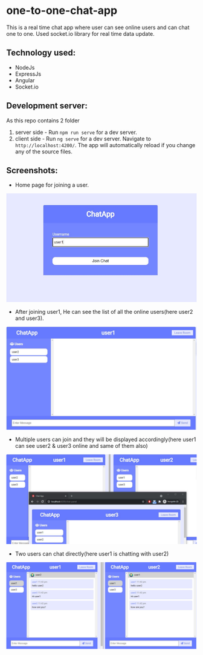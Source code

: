 # one-to-one-chat-app

This is a real time chat app where user can see online users and can chat one to one. Used socket.io library for real time data update.

## Technology used:
- NodeJs
- ExpressJs
- Angular
- Socket.io

## Development server:
As this repo contains 2 folder
1. server side - Run `npm run serve` for a dev server.
2. client side - Run `ng serve` for a dev server. Navigate to `http://localhost:4200/`. The app will automatically reload if you change any of the source files.

## Screenshots:

- Home page for joining a user.

![alt text](https://github.com/AnilSharma1997/one-to-one-chat-app/blob/main/screenshots/JoinPage.JPG)

- After joining user1, He can see the list of all the online users(here user2 and user3).

![alt text](https://github.com/AnilSharma1997/one-to-one-chat-app/blob/main/screenshots/User1.JPG)

- Multiple users can join and they will be displayed accordingly(here user1 can see user2 & user3 online and same of them also)

![alt text](https://github.com/AnilSharma1997/one-to-one-chat-app/blob/main/screenshots/MultipleUser.JPG)

- Two users can chat directly(here user1 is chatting with user2)

![alt text](https://github.com/AnilSharma1997/one-to-one-chat-app/blob/main/screenshots/User1-2Chat.JPG)
